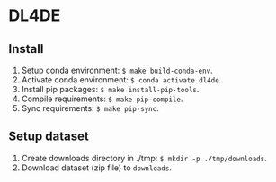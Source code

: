 # DL4DE

## Install

1.  Setup conda environment: `$ make build-conda-env`.
2.  Activate conda environment: `$ conda activate dl4de`.
3.  Install pip packages: `$ make install-pip-tools`.
4.  Compile requirements: `$ make pip-compile`.
5.  Sync requirements: `$ make pip-sync`.

## Setup dataset

1.  Create downloads directory in ./tmp: `$ mkdir -p ./tmp/downloads`.
2.  Download dataset (zip file) to `downloads`.
